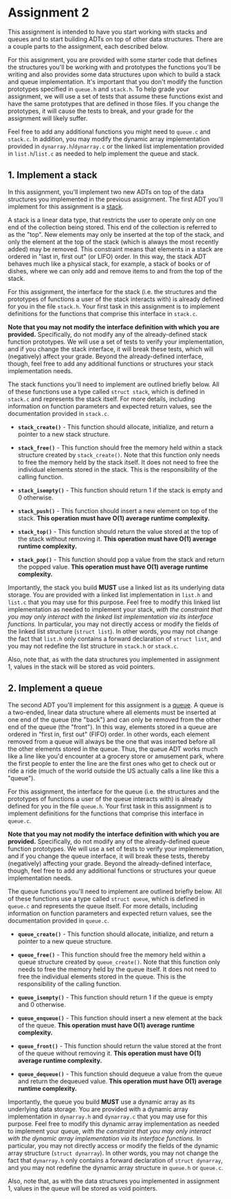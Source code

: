 # Assignment 2

This assignment is intended to have you start working with stacks and queues and to start building ADTs on top of other data structures.  There are a couple parts to the assignment, each described below.

For this assignment, you are provided with some starter code that defines the structures you'll be working with and prototypes the functions you'll be writing and also provides some data structures upon which to build a stack and queue implementation.  It's important that you don't modify the function prototypes specified in `queue.h` and `stack.h`.  To help grade your assignment, we will use a set of tests that assume these functions exist and have the same prototypes that are defined in those files. If you change the prototypes, it will cause the tests to break, and your grade for the assignment will likely suffer.

Feel free to add any additional functions you might need to `queue.c` and `stack.c`.  In addition, you may modify the dynamic array implementation provided in `dynarray.h`/`dynarray.c` or the linked list implementation provided in `list.h`/`list.c` as needed to help implement the queue and stack.

## 1. Implement a stack

In this assignment, you'll implement two new ADTs on top of the data structures you implemented in the previous assignment.  The first ADT you'll implement for this assignment is a [stack](https://en.wikipedia.org/wiki/Stack_(abstract_data_type)).

A stack is a linear data type, that restricts the user to operate only on one end of the collection being stored.  This end of the collection is referred to as the "top".  New elements may only be inserted at the top of the stack, and only the element at the top of the stack (which is always the most recently added) may be removed.  This constraint means that elements in a stack are ordered in "last in, first out" (or LIFO) order.  In this way, the stack ADT behaves much like a physical stack, for example, a stack of books or of dishes, where we can only add and remove items to and from the top of the stack.

For this assignment, the interface for the stack (i.e. the structures and the prototypes of functions a user of the stack interacts with) is already defined for you in the file `stack.h`.  Your first task in this assignment is to implement definitions for the functions that comprise this interface in `stack.c`.

**Note that you may not modify the interface definition with which you are provided.**  Specifically, do not modify any of the already-defined stack function prototypes.  We will use a set of tests to verify your implementation, and if you change the stack interface, it will break these tests, which will (negatively) affect your grade.  Beyond the already-defined interface, though, feel free to add any additional functions or structures your stack implementation needs.

The stack functions you'll need to implement are outlined briefly below.  All of these functions use a type called `struct stack`, which is defined in `stack.c` and represents the stack itself.  For more details, including information on function parameters and expected return values, see the documentation provided in `stack.c`.

  * **`stack_create()`** - This function should allocate, initialize, and return a pointer to a new stack structure.

  * **`stack_free()`** - This function should free the memory held within a stack structure created by `stack_create()`.  Note that this function only needs to free the memory held by the stack itself.  It does not need to free the individual elements stored in the stack.  This is the responsibility of the calling function.

  * **`stack_isempty()`** - This function should return 1 if the stack is empty and 0 otherwise.

  * **`stack_push()`** - This function should insert a new element on top of the stack.  **This operation must have O(1) average runtime complexity.**

  * **`stack_top()`** - This function should return the value stored at the top of the stack without removing it.  **This operation must have O(1) average runtime complexity.**

  * **`stack_pop()`** - This function should pop a value from the stack and return the popped value.  **This operation must have O(1) average runtime complexity.**

Importantly, the stack you build **MUST** use a linked list as its underlying data storage.  You are provided with a linked list implementation in `list.h` and `list.c` that you may use for this purpose.  Feel free to modify this linked list implementation as needed to implement your stack, *with the constraint that you may only interact with the linked list implementation via its interface functions.*  In particular, you may not directly access or modify the fields of the linked list structure (`struct list`).  In other words, you may not change the fact that `list.h` only contains a forward declaration of `struct list`, and you may not redefine the list structure in `stack.h` or `stack.c`.

Also, note that, as with the data structures you implemented in assignment 1, values in the stack will be stored as void pointers.

## 2. Implement a queue

The second ADT you'll implement for this assignment is a [queue](https://en.wikipedia.org/wiki/Queue_(abstract_data_type)).  A queue is a two-ended, linear data structure where all elements must be inserted at one end of the queue (the "back") and can only be removed from the other end of the queue (the "front").  In this way, elements stored in a queue are ordered in "first in, first out" (FIFO) order.  In other words, each element removed from a queue will always be the one that was inserted before all the other elements stored in the queue.  Thus, the queue ADT works much like a line like you'd encounter at a grocery store or amusement park, where the first people to enter the line are the first ones who get to check out or ride a ride (much of the world outside the US actually calls a line like this a "queue").

For this assignment, the interface for the queue (i.e. the structures and the prototypes of functions a user of the queue interacts with) is already defined for you in the file `queue.h`.  Your first task in this assignment is to implement definitions for the functions that comprise this interface in `queue.c`.

**Note that you may not modify the interface definition with which you are provided.**  Specifically, do not modify any of the already-defined queue function prototypes.  We will use a set of tests to verify your implementation, and if you change the queue interface, it will break these tests, thereby (negatively) affecting your grade.  Beyond the already-defined interface, though, feel free to add any additional functions or structures your queue implementation needs.

The queue functions you'll need to implement are outlined briefly below.  All of these functions use a type called `struct queue`, which is defined in `queue.c` and represents the queue itself.  For more details, including information on function parameters and expected return values, see the documentation provided in `queue.c`.

  * **`queue_create()`** - This function should allocate, initialize, and return a pointer to a new queue structure.

  * **`queue_free()`** - This function should free the memory held within a queue structure created by `queue_create()`.  Note that this function only needs to free the memory held by the queue itself.  It does not need to free the individual elements stored in the queue.  This is the responsibility of the calling function.

  * **`queue_isempty()`** - This function should return 1 if the queue is empty and 0 otherwise.

  * **`queue_enqueue()`** - This function should insert a new element at the back of the queue.  **This operation must have O(1) average runtime complexity.**

  * **`queue_front()`** - This function should return the value stored at the front of the queue without removing it.  **This operation must have O(1) average runtime complexity.**

  * **`queue_dequeue()`** - This function should dequeue a value from the queue and return the dequeued value.  **This operation must have O(1) average runtime complexity.**

Importantly, the queue you build **MUST** use a dynamic array as its underlying data storage.  You are provided with a dynamic array implementation in `dynarray.h` and `dynarray.c` that you may use for this purpose.  Feel free to modify this dynamic array implementation as needed to implement your queue, *with the constraint that you may only interact with the dynamic array implementation via its interface functions.*  In particular, you may not directly access or modify the fields of the dynamic array structure (`struct dynarray`).  In other words, you may not change the fact that `dynarray.h` only contains a forward declaration of `struct dynarray`, and you may not redefine the dynamic array structure in `queue.h` or `queue.c`.

Also, note that, as with the data structures you implemented in assignment 1, values in the queue will be stored as void pointers.